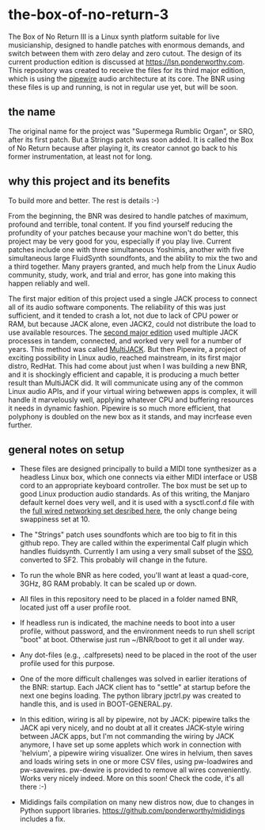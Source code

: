 # the-box-of-no-return-3

The Box of No Return III is a Linux synth platform suitable for live musicianship, designed to handle patches with enormous demands, and switch between them with zero delay and zero cutout.  The design of its current production edition is discussed at https://lsn.ponderworthy.com.  This repository was created to receive the files for its third major edition, which is using the [pipewire](https://pipewire.org/) audio architecture at its core.  The BNR using these files is up and running, is not in regular use yet, but will be soon.

## the name

The original name for the project was "Supermega Rumblic Organ", or SRO, after its first patch.  But a Strings patch was soon added.  It is called the Box of No Return because after playing it, its creator cannot go back to his former instrumentation, at least not for long.

## why this project and its benefits

To build more and better.  The rest is details :-)

From the beginning, the BNR was desired to handle patches of maximum, profound and terrible, tonal content.  If you find yourself reducing the profundity of your patches because your machine won't do better, this project may be very good for you, especially if you play live.  Current patches include one with three simultaneous Yoshimis, another with five simultaneous large FluidSynth soundfonts, and the ability to mix the two and a third together.  Many prayers granted, and much help from the Linux Audio community, study, work, and trial and error, has gone into making this happen reliably and well.

The first major edition of this project used a single JACK process to connect all of its audio software components.  The reliability of this was just sufficient, and it tended to crash a lot, not due to lack of CPU power or RAM, but because JACK alone, even JACK2, could not distribute the load to use available resources. The [second major edition](https://github.com/ponderworthy/the-box-of-no-return) used multiple JACK processes in tandem, connected, and worked very well for a number of years.  This method was called [MultiJACK](https://github.com/ponderworthy/MultiJACK).  But then Pipewire, a project of exciting possibility in Linux audio, reached mainstream, in its first major distro, RedHat. This had come about just when I was building a new BNR, and it is shockingly efficient and capable, it is producing a much better result than MultiJACK did.  It will communicate using any of the common Linux audio APIs, and if your virtual wiring betwewen apps is complex, it will handle it marvelously well, applying whatever CPU and buffering resources it needs in dynamic fashion.  Pipewire is so much more efficient, that polyphony is doubled on the new box as it stands, and may incrfease even further.

## general notes on setup

* These files are designed principally to build a MIDI tone synthesizer as a headless Linux box, which 
one connects via either MIDI interface or USB cord to an appropriate keyboard controller.  The box must be set up to good Linux production audio standards.  As of this writing, the Manjaro default kernel does very well, and it is used with a sysctl.conf.d file with the [full wired networking set desribed here](https://notes.ponderworthy.com/linux-networking-speed-and-responsiveness), the only change being swappiness set at 10.  

* The "Strings" patch uses soundfonts which are too big to fit in this github repo.  They are called within the experimental Calf plugin which handles fluidsynth.  Currently I am using a very small subset of the [SSO](http://sso.mattiaswestlund.net/), converted to SF2.  This probably will change in the future.

* To run the whole BNR as here coded, you'll want at least a quad-core, 3GHz, 8G RAM probably.  It can be scaled up or down. 

* All files in this repository need to be placed in a folder named BNR, located just off a user profile root.

* If headless run is indicated, the machine needs to boot into a user profile, without password, and the environment needs to run shell script "boot" at boot.  Otherwise just run ~/BNR/boot to get it all under way.  

* Any dot-files (e.g., .calfpresets) need to be placed in the root of the user profile 
used for this purpose.

* One of the more difficult challenges was solved in earlier iterations of the BNR: startup.  Each JACK client has to "settle" at startup before the next one begins loading.  The python library jpctrl.py was created to handle this, and is used in BOOT-GENERAL.py.

* In this edition, wiring is all by pipewire, not by JACK:  pipewire talks the JACK api very nicely, and no doubt at all it creates JACK-style wiring between JACK apps, but I'm not commanding the wiring by JACK anymore, I have set up some applets which work in connection with 'helvium', a pipewire wiring visualizer.  One wires in helvium, then saves and loads wiring sets in one or more CSV files, using pw-loadwires and pw-savewires.  pw-dewire is provided to remove all wires conveniently.  Works very nicely indeed.  More on this soon!  Check the code, it's all there :-)

* Mididings fails compilation on many new distros now, due to changes in Python support libraries.  https://github.com/ponderworthy/mididings includes a fix.

